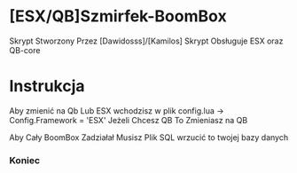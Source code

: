 # [ESX/QB]Szmirfek-BoomBox   
Skrypt Stworzony Przez [Dawidosss]/[Kamilos] 
Skrypt Obsługuje ESX oraz QB-core 

# Instrukcja 
Aby zmienić na Qb Lub ESX wchodzisz w plik config.lua -> Config.Framework = 'ESX' Jeżeli Chcesz QB To Zmieniasz na QB

Aby Cały BoomBox Zadziałał Musisz Plik SQL wrzucić to twojej bazy danych 

### Koniec ###
